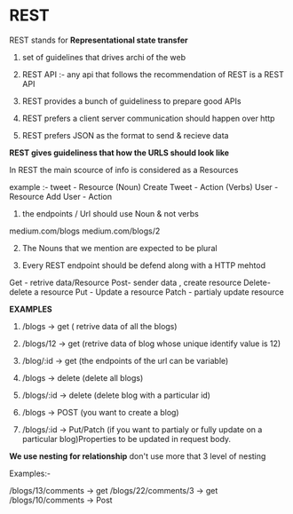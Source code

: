 # REST 
REST stands for **Representational state transfer** 

1) set of guidelines that drives archi of the web

2) REST API :- any api that follows the recommendation of REST is a REST API

3) REST provides a bunch of guideliness to prepare good APIs

4) REST prefers a client server communication should happen over http

5) REST prefers JSON as the format to send & recieve data

**REST gives guideliness that how the URLS should look like**

In REST the main scource of info is considered as a Resources

example :-
tweet - Resource (Noun)
Create Tweet - Action (Verbs)
User - Resource
Add User - Action

1) the endpoints / Url should use Noun & not verbs

medium.com/blogs
medium.com/blogs/2

2) The Nouns that we mention are expected to be plural

4) Every REST endpoint should be defend along with a HTTP mehtod

Get - retrive data/Resource
Post- sender data , create resource
Delete- delete a resource
Put - Update a resource
Patch - partialy update resource


**EXAMPLES**
1) /blogs -> get ( retrive data of all the blogs)

2) /blogs/12 -> get (retrive data of blog whose unique identify value is 12)

3) /blog/:id -> get (the endpoints of the url can be variable)

4) /blogs -> delete (delete all blogs)

5) /blogs/:id -> delete (delete blog with a particular id)

6) /blogs -> POST (you want to create a blog)

7) /blogs/:id -> Put/Patch (if you want to partialy or fully update on a particular blog)Properties to be updated in request body.

**We use nesting for relationship**
don't use more that 3 level of nesting

Examples:-

/blogs/13/comments    -> get 
/blogs/22/comments/3  -> get
/blogs/10/comments    -> Post